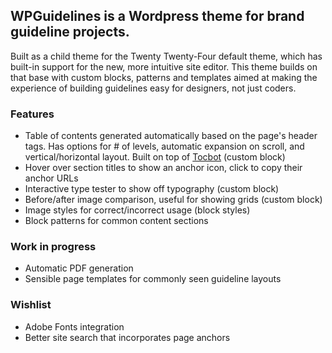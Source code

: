 ## WPGuidelines is a Wordpress theme for brand guideline projects.
Built as a child theme for the Twenty Twenty-Four default theme, which has built-in support for the new, more intuitive site editor.
This theme builds on that base with custom blocks, patterns and templates aimed at making the experience of building guidelines easy for designers, not just coders.

### Features
- Table of contents generated automatically based on the page's header tags. Has options for # of levels, automatic expansion on scroll, and vertical/horizontal layout. Built on top of [Tocbot](https://tscanlin.github.io/tocbot/) (custom block) 
- Hover over section titles to show an anchor icon, click to copy their anchor URLs
- Interactive type tester to show off typography (custom block)
- Before/after image comparison, useful for showing grids (custom block)
- Image styles for correct/incorrect usage (block styles)
- Block patterns for common content sections

### Work in progress
- Automatic PDF generation
- Sensible page templates for commonly seen guideline layouts

### Wishlist
- Adobe Fonts integration
- Better site search that incorporates page anchors

